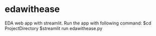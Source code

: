 # edawithease
EDA web app with streamlit.
Run the app with following command:
$cd ProjectDirectory
$streamlit run edawithease.py
